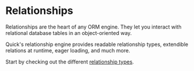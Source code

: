 # Relationships

Relationships are the heart of any ORM engine. They let you interact with relational database tables in an object-oriented way.

Quick's relationship engine provides readable relationship types, extendible relations at runtime, eager loading, and much more.

Start by checking out the different [relationship types](relationship-types/).

